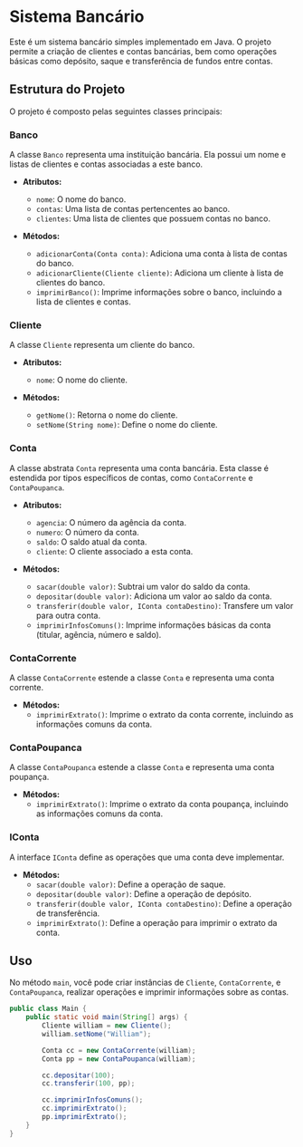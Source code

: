 # Sistema Bancário

Este é um sistema bancário simples implementado em Java. O projeto permite a criação de clientes e contas bancárias, bem como operações básicas como depósito, saque e transferência de fundos entre contas.

## Estrutura do Projeto

O projeto é composto pelas seguintes classes principais:

### Banco
A classe `Banco` representa uma instituição bancária. Ela possui um nome e listas de clientes e contas associadas a este banco.

- **Atributos:**
  - `nome`: O nome do banco.
  - `contas`: Uma lista de contas pertencentes ao banco.
  - `clientes`: Uma lista de clientes que possuem contas no banco.

- **Métodos:**
  - `adicionarConta(Conta conta)`: Adiciona uma conta à lista de contas do banco.
  - `adicionarCliente(Cliente cliente)`: Adiciona um cliente à lista de clientes do banco.
  - `imprimirBanco()`: Imprime informações sobre o banco, incluindo a lista de clientes e contas.

### Cliente
A classe `Cliente` representa um cliente do banco.

- **Atributos:**
  - `nome`: O nome do cliente.

- **Métodos:**
  - `getNome()`: Retorna o nome do cliente.
  - `setNome(String nome)`: Define o nome do cliente.

### Conta
A classe abstrata `Conta` representa uma conta bancária. Esta classe é estendida por tipos específicos de contas, como `ContaCorrente` e `ContaPoupanca`.

- **Atributos:**
  - `agencia`: O número da agência da conta.
  - `numero`: O número da conta.
  - `saldo`: O saldo atual da conta.
  - `cliente`: O cliente associado a esta conta.

- **Métodos:**
  - `sacar(double valor)`: Subtrai um valor do saldo da conta.
  - `depositar(double valor)`: Adiciona um valor ao saldo da conta.
  - `transferir(double valor, IConta contaDestino)`: Transfere um valor para outra conta.
  - `imprimirInfosComuns()`: Imprime informações básicas da conta (titular, agência, número e saldo).

### ContaCorrente
A classe `ContaCorrente` estende a classe `Conta` e representa uma conta corrente.

- **Métodos:**
  - `imprimirExtrato()`: Imprime o extrato da conta corrente, incluindo as informações comuns da conta.

### ContaPoupanca
A classe `ContaPoupanca` estende a classe `Conta` e representa uma conta poupança.

- **Métodos:**
  - `imprimirExtrato()`: Imprime o extrato da conta poupança, incluindo as informações comuns da conta.

### IConta
A interface `IConta` define as operações que uma conta deve implementar.

- **Métodos:**
  - `sacar(double valor)`: Define a operação de saque.
  - `depositar(double valor)`: Define a operação de depósito.
  - `transferir(double valor, IConta contaDestino)`: Define a operação de transferência.
  - `imprimirExtrato()`: Define a operação para imprimir o extrato da conta.

## Uso

No método `main`, você pode criar instâncias de `Cliente`, `ContaCorrente`, e `ContaPoupanca`, realizar operações e imprimir informações sobre as contas.

```java
public class Main {
    public static void main(String[] args) {
        Cliente william = new Cliente();
        william.setNome("William");

        Conta cc = new ContaCorrente(william);
        Conta pp = new ContaPoupanca(william);

        cc.depositar(100);
        cc.transferir(100, pp);

        cc.imprimirInfosComuns();
        cc.imprimirExtrato();
        pp.imprimirExtrato();
    }
}
